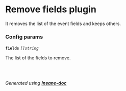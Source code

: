 # Remove fields plugin
It removes the list of the event fields and keeps others.

### Config params
**`fields`** *`[]string`* 

The list of the fields to remove.

<br>


<br>*Generated using [__insane-doc__](https://github.com/vitkovskii/insane-doc)*